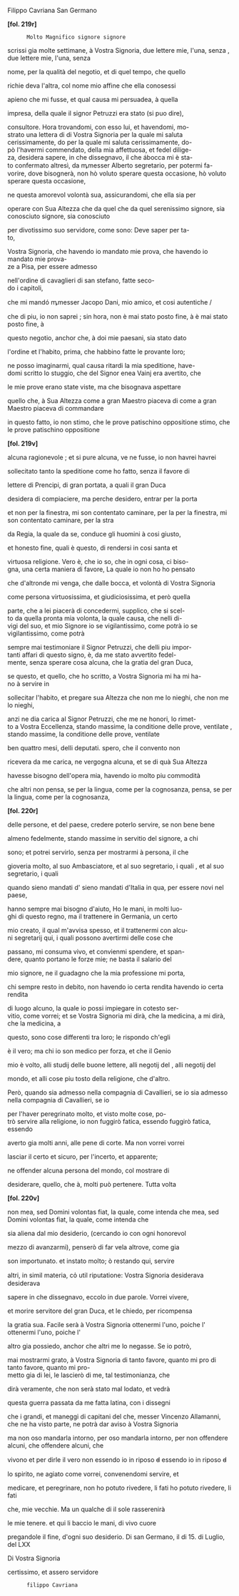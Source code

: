 Filippo Cavriana
San Germano



    
      
        
**[fol. 219r]**

        
          Molto Magnifico signore signore
        


        
            
scrissi gia molte settimane, à Vostra Signoria, due lettere mie, l'una, senza
          , due lettere mie, l'una, senza
            
nome, per la qualità del negotio, et di quel tempo, che quello
            
richie deva l'altra, col nome mio affine che ella conosessi
            
apieno che mi fusse, et qual causa mi persuadea, à quella
            
impresa, della quale il signor  Petruzzi era stato (si puo dire),
            
consultore. Hora trovandomi, con esso lui, et havendomi, mo-  
strato una lettera di  di Vostra Signoria per la quale mi saluta cerissimamente, do per la quale mi saluta cerissimamente, do-  
pò l'havermi commendato, della mia affettuosa, et fedel dilige-  
za, desidera sapere, in che dissegnavo, il che ábocca mi è sta-  
to confermato altresì, da ꝳmesser Alberto segretario, per potermi fa-  
vorire, dove bisognerà, non hò voluto sperare questa occasione, 
           hò voluto sperare questa occasione, 
            
ne questa amorevol volontà sua, assicurandomi, che ella sia per
            
operare con Sua Altezza che da quel  che da quel serenissimo signore, sia conosciuto 
           signore, sia conosciuto 
            
per divotissimo suo servidore, come sono: Deve saper per ta-  
to, 
            
Vostra Signoria, che havendo io mandato mie prova, che havendo io mandato mie prova-  
ze a Pisa, per essere admesso 
            
nell'ordine di cavaglieri di san stefano, fatte seco-  
do i capitoli,
            
che mi mandó ꝳmesser Jacopo Dani, mio amico, et cosi autentiche /
            
che di piu, io non saprei ; sin hora, non è mai stato posto fine, à
           è mai stato posto fine, à
            
questo negotio, anchor che, à doi mie paesani, sia stato dato
            
l'ordine et l'habito, prima, che habbino fatte le provante loro;
            
ne posso imaginarmi, qual causa ritardi la mia speditione, have-  
domi scritto lo stuggio, che del Signor  enea Vainj era avertito, che
            
le mie prove erano state viste, ma che bisognava aspettare
            
quello che, à Sua Altezza come a gran Maestro piaceva di  come a gran Maestro piaceva di commandare
          
            
in questo fatto, io non stimo, che le prove patischino oppositione
         stimo, che le prove patischino oppositione
        



        
**[fol. 219v]**

        
            
alcuna ragionevole ; et si pure alcuna, ve ne fusse, io non havrei
           havrei
            
sollecitato tanto la speditione come ho fatto, senza il favore di
            
lettere di Prencipi, di gran portata, a quali il gran Duca
            
desidera di compiaciere, ma perche desidero, entrar per la porta
            
et non per la finestra, mi son contentato caminare, per la  per la finestra, mi son contentato caminare, per la stra
            
da Regia, la quale da se, conduce gli huomini à cosi giusto,
            
et honesto fine, quali è questo, di rendersi in cosi santa et
            
virtuosa religione. Vero è, che io so, che in ogni cosa, ci biso-  
gna, una certa maniera di favore, La quale io non ho  ho pensato
            
che d'altronde mi venga, che dalle bocca, et volontà di Vostra Signoria
          
            
come persona virtuosissima, et giudiciosissima, et però quella
            
parte, che a lei piacerà di concedermi, supplico, che si scel-  
to da quella pronta mia volonta, la quale causa, che nelli di-  
vigi del suo, et mio Signore io se vigilantissimo, come potrà
           io se vigilantissimo, come potrà
            
sempre mai testimoniare il Signor  Petruzzi, che delli piu impor-  
tanti affari di questo signo, è, da me stato avvertito fedel-  
mente, senza sperare cosa alcuna, che la gratia del gran Duca,
            
se questo, et quello, che ho scritto, a Vostra Signoria mi ha mi ha-  
no à servire in
            
sollecitar l'habito, et pregare sua Altezza che non me lo nieghi,
           che non me lo nieghi,
            
anzi ne dia carica al Signor  Petruzzi, che me ne honori, lo rimet-  
to a Vostra Eccellenza, stando massime, la conditione delle prove, ventilate
          , stando massime, la conditione delle prove, ventilate
            
ben quattro mesi, delli deputati. spero, che il convento non
            
ricevera da me carica, ne vergogna alcuna, et se di quà Sua Altezza
          
            
havesse bisogno dell'opera mia, havendo io molto piu commodità
            
che altri non pensa, se per la lingua, come per la cognosanza,
         pensa, se per la lingua, come per la cognosanza,
        



        
**[fol. 220r]**

        
            
delle persone, et del paese, credere poterlo servire, se non bene
           bene
            
almeno fedelmente, stando massime in servitio del signore, a chi
            
sono; et potrei servirlo, senza per mostrarmi à persona, il che
            
gioveria molto, al suo Ambasciatore, et al suo segretario, i quali
          , et al suo segretario, i quali
            
quando sieno mandati d' sieno mandati d'Italia in qua, per essere novi nel paese,
            
hanno sempre mai bisogno d'aiuto, Ho le mani, in molti luo-  
ghi di questo regno, ma il trattenere in Germania, un certo
            
mio creato, il qual m'avvisa spesso, et il trattenermi con alcu-  
ni segretarij qui, i quali possono avertirmi delle cose che
            
passano, mi consuma vivo, et convienmi spendere, et span-  
dere, quanto portano le forze mie; ne basta il salario del
            
mio signore, ne il guadagno che la mia professione mi porta,
            
chi sempre resto in debito, non havendo io certa rendita
           havendo io certa rendita
            
di luogo alcuno, la quale io possi impiegare in cotesto ser-  
vitio, come vorrei; et se Vostra Signoria mi dirà, che la medicina, a
           mi dirà, che la medicina, a
            
questo, sono cose differenti tra loro; le rispondo ch'egli
            
è il vero; ma chi io son medico per forza, et che il Genio
            
mio è volto, alli studij delle buone lettere, alli negotij del
          , alli negotij del
            
mondo, et alli cose piu tosto della religione, che d'altro.
            
Però, quando sia admesso nella compagnia di Cavallieri, se io
           sia admesso nella compagnia di Cavallieri, se io
            
per l'haver peregrinato molto, et visto molte cose, po-  
trò servire alla religione, io non fuggirò fatica, essendo
           fuggirò fatica, essendo
            
averto gia molti anni, alle pene di corte. Ma non vorrei
           vorrei
            
lasciar il certo et sicuro, per l'incerto, et apparente;
            
ne offender alcuna persona del mondo, col mostrare di
            
desiderare, quello, che à, molti può pertenere. Tutta volta

        
**[fol. 220v]**

            
non mea, sed Domini volontas fiat, la quale, come intenda che
           mea, sed Domini volontas fiat, la quale, come intenda che
            
sia aliena dal mio desiderio, (cercando io con ogni  honorevol
            
mezzo di avanzarmi), penserò di far vela altrove, come gia
            
son importunato. et instato molto; ò restando qui, servire
            
altri, in simil materia, co̍ util riputatione: Vostra Signoria desiderava
           desiderava
            
sapere in che dissegnavo, eccolo in due parole. Vorrei vivere,
            
et morire servitore del gran Duca, et le chiedo, per ricompensa
            
la gratia sua. Facile serà à Vostra Signoria ottenermi l'uno, poiche l'
           ottenermi l'uno, poiche l'
            
altro gia possiedo, anchor che altri me lo negasse. Se io potrò,
            
mai mostrarmi grato, à Vostra Signoria di tanto favore, quanto mi pro di tanto favore, quanto mi pro-  
metto gia di lei, le lascierò di me, tal testimonianza, che
            
dirà veramente, che non serà stato mal lodato, et vedrà
            
questa guerra passata da me fatta latina, con i dissegni
            
che i grandi, et maneggi di capitani del che, messer  Vincenzo
          Allamanni, che ne ha visto parte, ne potrà dar aviso à Vostra Signoria
          
            
ma non oso mandarla intorno, per  oso mandarla intorno, per non offendere alcuni, che
           offendere alcuni, che
            
vivono et per dirle il vero non essendo io in riposo d̵
           essendo io in riposo d̵
            
lo spirito, ne agiato come vorrei, convenendomi servire, et
            
medicare, et peregrinare, non ho potuto rivedere, li fati
           ho potuto rivedere, li fati
            
che, mie vecchie. Ma un qualche di il sole rasserenirà
            
le mie tenere. et qui li baccio le mani, di vivo cuore
            
pregandole il fine, d'ogni suo desiderio. Di san Germano, il di 15. di Luglio, del LXX
            
Di Vostra Signoria
          
            
certissimo, et assero servidore
            

        


        
          filippo Cavriana
        


      
    
  